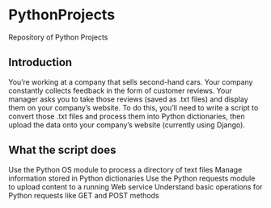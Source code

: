 # PythonProjects
Repository of Python Projects

## Introduction
You’re working at a company that sells second-hand cars. Your company constantly collects feedback in the form of customer reviews. Your manager asks you to take those reviews (saved as .txt files) and display them on your company’s website. To do this, you’ll need to write a script to convert those .txt files and process them into Python dictionaries, then upload the data onto your company’s website (currently using Django).

## What the script does
Use the Python OS module to process a directory of text files 
Manage information stored in Python dictionaries
Use the Python requests module to upload content to a running Web service
Understand basic operations for Python requests like GET and POST methods 
